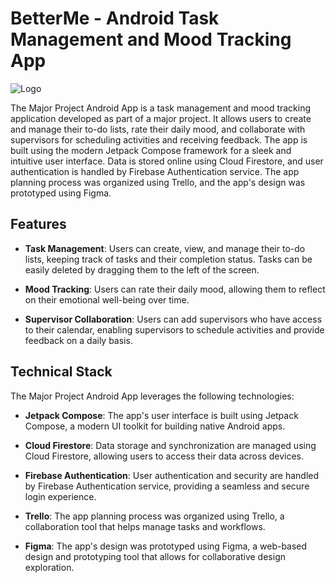 # BetterMe - Android Task Management and Mood Tracking App 

![Logo](app_logo.png)

The Major Project Android App is a task management and mood tracking application developed as part of a major project. It allows users to create and manage their to-do lists, rate their daily mood, and collaborate with supervisors for scheduling activities and receiving feedback. The app is built using the modern Jetpack Compose framework for a sleek and intuitive user interface. Data is stored online using Cloud Firestore, and user authentication is handled by Firebase Authentication service. The app planning process was organized using Trello, and the app's design was prototyped using Figma.

## Features

- **Task Management**: Users can create, view, and manage their to-do lists, keeping track of tasks and their completion status. Tasks can be easily deleted by dragging them to the left of the screen.

- **Mood Tracking**: Users can rate their daily mood, allowing them to reflect on their emotional well-being over time.

- **Supervisor Collaboration**: Users can add supervisors who have access to their calendar, enabling supervisors to schedule activities and provide feedback on a daily basis.

## Technical Stack

The Major Project Android App leverages the following technologies:

- **Jetpack Compose**: The app's user interface is built using Jetpack Compose, a modern UI toolkit for building native Android apps.

- **Cloud Firestore**: Data storage and synchronization are managed using Cloud Firestore, allowing users to access their data across devices.

- **Firebase Authentication**: User authentication and security are handled by Firebase Authentication service, providing a seamless and secure login experience.

- **Trello**: The app planning process was organized using Trello, a collaboration tool that helps manage tasks and workflows.

- **Figma**: The app's design was prototyped using Figma, a web-based design and prototyping tool that allows for collaborative design exploration.

